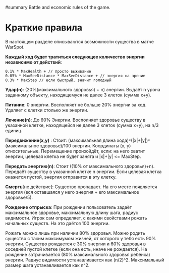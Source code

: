 ﻿#summary Battle and economic rules of the game.

# Краткие правила #


В настоящем разделе описываются возможности существа в матче WarSpot.

**Каждый ход будет тратиться следующее количество энергии независимо от действий**:
```
0.1% * MaxHealth + // просто выживание
0.05% * MaxSeeDistance * MaxSeeDistance + // энергия на зрение
0.3% * MaxStep // если быстрый, значит голодный
```

**Удар(n)**: (20%(максимального здоровья) + n) энергии. Выдаёт n урона заданному объекту, находящемуся не далее 3 клеток (сумма x+y).

**Питание**: 0 энергии. Восполняет не больше 20% энергии за ход. Удаляет с клетки столько же энергии.

**Лечение(n)**: До 60% Энергии. Восполняет здоровье существу в указанной клетке, находящейся не далее 3 клеток (сумма x+y), на n/3 единиц.

**Передвижение(x,y)** : Стоит: (максимальная длина хода)`*`(|x|+|y|)`*`(максимальное здоровье)/100 энергии. Координаты (x, y) относительные. Перемещение произойдёт, если: на него хватит энергии, целевая клетка не будет занята и |x|+|y| <= MaxStep.

**Передать энергию(n)**: Стоит ((10% от максимального здоровья)+n). Передаёт существу в указанной клетке n энергии. Если целевая клетка окажется пустой, энергия отправится в эту клетку.

**Смерть**[не действие]: Существо пропадает. На его месте появляется энергия (вся оставшаяся у него энергия + его максимальное здоровье/5).

**Рождение отпрыска**:
При рождении пользователь задаёт максимальное здоровье, максимальную длину шага, радиус видимости.
Игрок сам определяет, с какими свойствами рожать начальных существ. На это даётся 100 энергии.

Рожать можно лишь при наличии 80% здоровья.
Можно родить существо с таким максимумом жизней, от которого у тебя есть 90% энергии.
Существо рождается с 30% энергии и 60% здоровья в соседней пустой клетке (если она есть, иначе не рождается).
На рождение затрачивается (80% максимального здоровья ребёнка) энергии.
Радиус видимости устанавливается как (n/2)^2.
Максимальный размер шага устанавливается как n^2.
